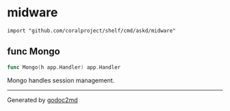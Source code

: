 
# midware
    import "github.com/coralproject/shelf/cmd/askd/midware"






## func Mongo
``` go
func Mongo(h app.Handler) app.Handler
```
Mongo handles session management.









- - -
Generated by [godoc2md](http://godoc.org/github.com/davecheney/godoc2md)